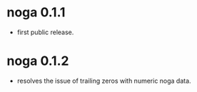 # noga 0.1.1
- first public release.
# noga 0.1.2
- resolves the issue of trailing zeros with numeric noga data.
